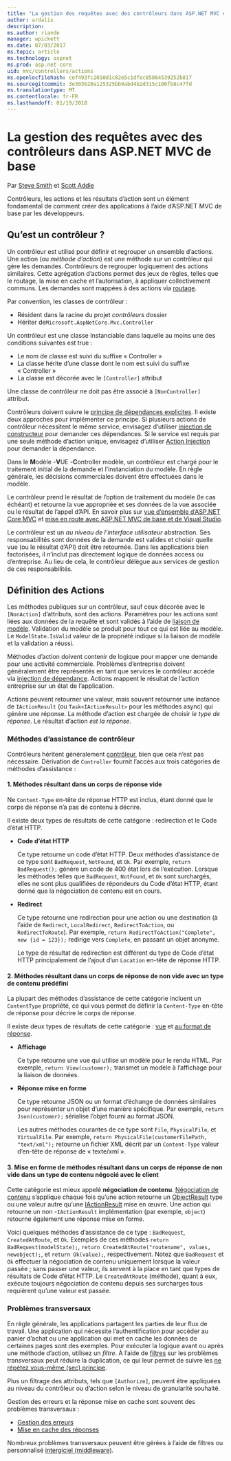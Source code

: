 ```yaml
---
title: "La gestion des requêtes avec des contrôleurs dans ASP.NET MVC de base"
author: ardalis
description: 
ms.author: riande
manager: wpickett
ms.date: 07/03/2017
ms.topic: article
ms.technology: aspnet
ms.prod: asp.net-core
uid: mvc/controllers/actions
ms.openlocfilehash: cef493fc2010d1c82e5c1dfec85864539252b817
ms.sourcegitcommit: 3e303620a125325bb9abd4b2d315c106fb8c47fd
ms.translationtype: MT
ms.contentlocale: fr-FR
ms.lasthandoff: 01/19/2018
---
```

# <a name="handling-requests-with-controllers-in-aspnet-core-mvc"></a>La gestion des requêtes avec des contrôleurs dans ASP.NET MVC de base

Par [Steve Smith](https://ardalis.com/) et [Scott Addie](https://github.com/scottaddie)

Contrôleurs, les actions et les résultats d’action sont un élément fondamental de comment créer des applications à l’aide d’ASP.NET MVC de base par les développeurs.

## <a name="what-is-a-controller"></a>Qu’est un contrôleur ?

Un contrôleur est utilisé pour définir et regrouper un ensemble d’actions. Une action (ou *méthode d’action*) est une méthode sur un contrôleur qui gère les demandes. Contrôleurs de regrouper logiquement des actions similaires. Cette agrégation d’actions permet des jeux de règles, telles que le routage, la mise en cache et l’autorisation, à appliquer collectivement communs. Les demandes sont mappées à des actions via [routage](xref:mvc/controllers/routing).

Par convention, les classes de contrôleur :
* Résident dans la racine du projet *contrôleurs* dossier
* Hériter de`Microsoft.AspNetCore.Mvc.Controller`

Un contrôleur est une classe Instanciable dans laquelle au moins une des conditions suivantes est true :
* Le nom de classe est suivi du suffixe « Controller »
* La classe hérite d’une classe dont le nom est suivi du suffixe « Controller »
* La classe est décorée avec le `[Controller]` attribut

Une classe de contrôleur ne doit pas être associé à `[NonController]` attribut.

Contrôleurs doivent suivre le [principe de dépendances explicites](http://deviq.com/explicit-dependencies-principle/). Il existe deux approches pour implémenter ce principe. Si plusieurs actions de contrôleur nécessitent le même service, envisagez d’utiliser [injection de constructeur](xref:mvc/controllers/dependency-injection#constructor-injection) pour demander ces dépendances. Si le service est requis par une seule méthode d’action unique, envisagez d’utiliser [Action Injection](xref:mvc/controllers/dependency-injection#action-injection-with-fromservices) pour demander la dépendance.

Dans le **M**odèle -**V**UE -**C**ontroller modèle, un contrôleur est chargé pour le traitement initial de la demande et l’instanciation du modèle. En règle générale, les décisions commerciales doivent être effectuées dans le modèle.

Le contrôleur prend le résultat de l’option de traitement du modèle (le cas échéant) et retourne la vue appropriée et ses données de la vue associée ou le résultat de l’appel d’API. En savoir plus sur [vue d’ensemble d’ASP.NET Core MVC](xref:mvc/overview) et [mise en route avec ASP.NET MVC de base et de Visual Studio](xref:tutorials/first-mvc-app/start-mvc).

Le contrôleur est un *au niveau de l’interface utilisateur* abstraction. Ses responsabilités sont données de la demande est valides et choisir quelle vue (ou le résultat d’API) doit être retournée. Dans les applications bien factorisées, il n’inclut pas directement logique de données access ou d’entreprise. Au lieu de cela, le contrôleur délègue aux services de gestion de ces responsabilités.

## <a name="defining-actions"></a>Définition des Actions

Les méthodes publiques sur un contrôleur, sauf ceux décorée avec le `[NonAction]` d’attributs, sont des actions. Paramètres pour les actions sont liées aux données de la requête et sont validés à l’aide de [liaison de modèle](xref:mvc/models/model-binding). Validation du modèle se produit pour tout ce qui est liée au modèle. Le `ModelState.IsValid` valeur de la propriété indique si la liaison de modèle et la validation a réussi.

Méthodes d’action doivent contenir de logique pour mapper une demande pour une activité commerciale. Problèmes d’entreprise doivent généralement être représentés en tant que services le contrôleur accède via [injection de dépendance](xref:mvc/controllers/dependency-injection). Actions mappent le résultat de l’action entreprise sur un état de l’application.

Actions peuvent retourner une valeur, mais souvent retourner une instance de `IActionResult` (ou `Task<IActionResult>` pour les méthodes async) qui génère une réponse. La méthode d’action est chargée de choisir *le type de réponse*. Le résultat d’action *est la réponse*.

### <a name="controller-helper-methods"></a>Méthodes d’assistance de contrôleur

Contrôleurs héritent généralement [contrôleur](https://docs.microsoft.com/aspnet/core/api/microsoft.aspnetcore.mvc.controller), bien que cela n’est pas nécessaire. Dérivation de `Controller` fournit l’accès aux trois catégories de méthodes d’assistance :

#### <a name="1-methods-resulting-in-an-empty-response-body"></a>1. Méthodes résultant dans un corps de réponse vide

Ne `Content-Type` en-tête de réponse HTTP est inclus, étant donné que le corps de réponse n’a pas de contenu à décrire.

Il existe deux types de résultats de cette catégorie : redirection et le Code d’état HTTP.

* **Code d’état HTTP**

    Ce type retourne un code d’état HTTP. Deux méthodes d’assistance de ce type sont `BadRequest`, `NotFound`, et `Ok`. Par exemple, `return BadRequest();` génère un code de 400 état lors de l’exécution. Lorsque les méthodes telles que `BadRequest`, `NotFound`, et `Ok` sont surchargés, elles ne sont plus qualifiées de répondeurs du Code d’état HTTP, étant donné que la négociation de contenu est en cours.

* **Redirect**

    Ce type retourne une redirection pour une action ou une destination (à l’aide de `Redirect`, `LocalRedirect`, `RedirectToAction`, ou `RedirectToRoute`). Par exemple, `return RedirectToAction("Complete", new {id = 123});` redirige vers `Complete`, en passant un objet anonyme.

    Le type de résultat de redirection est différent du type de Code d’état HTTP principalement de l’ajout d’un `Location` en-tête de réponse HTTP.

#### <a name="2-methods-resulting-in-a-non-empty-response-body-with-a-predefined-content-type"></a>2. Méthodes résultant dans un corps de réponse de non vide avec un type de contenu prédéfini

La plupart des méthodes d’assistance de cette catégorie incluent un `ContentType` propriété, ce qui vous permet de définir la `Content-Type` en-tête de réponse pour décrire le corps de réponse.

Il existe deux types de résultats de cette catégorie : [vue](xref:mvc/views/overview) et [au format de réponse](xref:mvc/models/formatting).

* **Affichage**

    Ce type retourne une vue qui utilise un modèle pour le rendu HTML. Par exemple, `return View(customer);` transmet un modèle à l’affichage pour la liaison de données.

* **Réponse mise en forme**

    Ce type retourne JSON ou un format d’échange de données similaires pour représenter un objet d’une manière spécifique. Par exemple, `return Json(customer);` sérialise l’objet fourni au format JSON.
    
    Les autres méthodes courantes de ce type sont `File`, `PhysicalFile`, et `VirtualFile`. Par exemple, `return PhysicalFile(customerFilePath, "text/xml");` retourne un fichier XML décrit par un `Content-Type` valeur d’en-tête de réponse de « texte/xml ».

#### <a name="3-methods-resulting-in-a-non-empty-response-body-formatted-in-a-content-type-negotiated-with-the-client"></a>3. Mise en forme de méthodes résultant dans un corps de réponse de non vide dans un type de contenu négocié avec le client

Cette catégorie est mieux appelé **négociation de contenu**. [Négociation de contenu](xref:mvc/models/formatting#content-negotiation) s’applique chaque fois qu’une action retourne un [ObjectResult](https://docs.microsoft.com/aspnet/core/api/microsoft.aspnetcore.mvc.objectresult) type ou une valeur autre qu’une [IActionResult](https://docs.microsoft.com/aspnet/core/api/microsoft.aspnetcore.mvc.iactionresult) mise en œuvre. Une action qui retourne un non -`IActionResult` implémentation (par exemple, `object`) retourne également une réponse mise en forme.

Voici quelques méthodes d’assistance de ce type : `BadRequest`, `CreatedAtRoute`, et `Ok`. Exemples de ces méthodes `return BadRequest(modelState);`, `return CreatedAtRoute("routename", values, newobject);`, et `return Ok(value);`, respectivement. Notez que `BadRequest` et `Ok` effectuer la négociation de contenu uniquement lorsque la valeur passée ; sans passer une valeur, ils servent à la place en tant que types de résultats de Code d’état HTTP. Le `CreatedAtRoute` (méthode), quant à eux, exécute toujours négociation de contenu depuis ses surcharges tous requièrent qu’une valeur est passée.

### <a name="cross-cutting-concerns"></a>Problèmes transversaux

En règle générale, les applications partagent les parties de leur flux de travail. Une application qui nécessite l’authentification pour accéder au panier d’achat ou une application qui met en cache les données de certaines pages sont des exemples. Pour exécuter la logique avant ou après une méthode d’action, utilisez un *filtre*. À l’aide de [filtres](xref:mvc/controllers/filters) sur les problèmes transversaux peut réduire la duplication, ce qui leur permet de suivre les [ne répétez vous-même (sec) principe](http://deviq.com/don-t-repeat-yourself/).

Plus un filtrage des attributs, tels que `[Authorize]`, peuvent être appliquées au niveau du contrôleur ou d’action selon le niveau de granularité souhaité.

Gestion des erreurs et la réponse mise en cache sont souvent des problèmes transversaux :
   * [Gestion des erreurs](xref:mvc/controllers/filters#exception-filters)
   * [Mise en cache des réponses](xref:performance/caching/response)

Nombreux problèmes transversaux peuvent être gérées à l’aide de filtres ou personnalisé [intergiciel (middleware)](xref:fundamentals/middleware).
